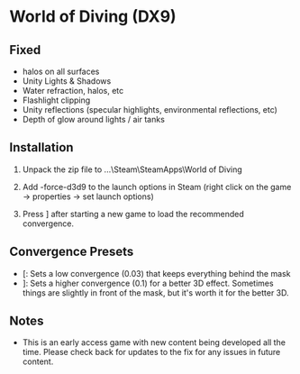 World of Diving (DX9)
=====================

Fixed
-----
- halos on all surfaces
- Unity Lights & Shadows
- Water refraction, halos, etc
- Flashlight clipping
- Unity reflections (specular highlights, environmental reflections, etc)
- Depth of glow around lights / air tanks

Installation
------------
1. Unpack the zip file to ...\Steam\SteamApps\World of Diving

2. Add -force-d3d9 to the launch options in Steam (right click on the game ->
   properties -> set launch options)

3. Press ] after starting a new game to load the recommended convergence.

Convergence Presets
-------------------
- [: Sets a low convergence (0.03) that keeps everything behind the mask
- ]: Sets a higher convergence (0.1) for a better 3D effect. Sometimes things
  are slightly in front of the mask, but it's worth it for the better 3D.

Notes
-----
- This is an early access game with new content being developed all the time.
  Please check back for updates to the fix for any issues in future content.
